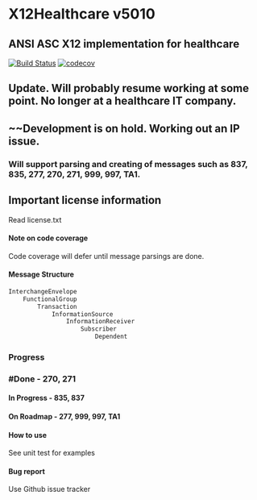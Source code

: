 # X12Healthcare v5010
## ANSI ASC X12 implementation for healthcare

[![Build Status](https://travis-ci.org/xiaoerge/X12Healthcare.svg?branch=master)](https://travis-ci.org/xiaoerge/X12Healthcare)
[![codecov](https://codecov.io/gh/xiaoerge/x12healthcare/branch/master/graph/badge.svg)](https://codecov.io/gh/xiaoerge/x12healthcare)

## Update. Will probably resume working at some point. No longer at a healthcare IT company.
## ~~Development is on hold. Working out an IP issue. 

### Will support parsing and creating of messages such as 837, 835, 277, 270, 271, 999, 997, TA1.

## Important license information
Read license.txt

#### Note on code coverage
Code coverage will defer until message parsings are done.

#### Message Structure
```python
InterchangeEnvelope
    FunctionalGroup
        Transaction
            InformationSource
                InformationReceiver
                    Subscriber
                        Dependent
```

### Progress
### #Done - 270, 271
#### In Progress - 835, 837
#### On Roadmap - 277, 999, 997, TA1

#### How to use
See unit test for examples

#### Bug report
Use Github issue tracker
